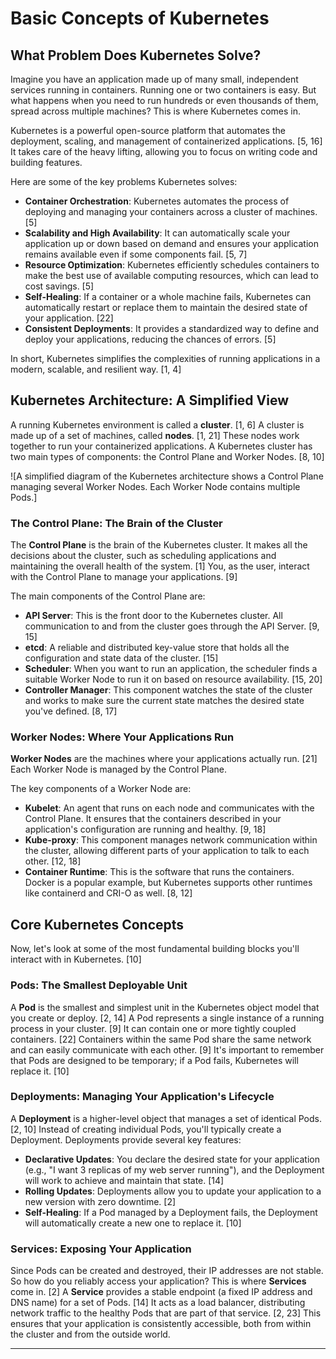
# Basic Concepts of Kubernetes

## What Problem Does Kubernetes Solve?

Imagine you have an application made up of many small, independent services running in containers. Running one or two containers is easy. But what happens when you need to run hundreds or even thousands of them, spread across multiple machines? This is where Kubernetes comes in.

Kubernetes is a powerful open-source platform that automates the deployment, scaling, and management of containerized applications. [5, 16] It takes care of the heavy lifting, allowing you to focus on writing code and building features.

Here are some of the key problems Kubernetes solves:

*   **Container Orchestration**: Kubernetes automates the process of deploying and managing your containers across a cluster of machines. [5]
*   **Scalability and High Availability**: It can automatically scale your application up or down based on demand and ensures your application remains available even if some components fail. [5, 7]
*   **Resource Optimization**: Kubernetes efficiently schedules containers to make the best use of available computing resources, which can lead to cost savings. [5]
*   **Self-Healing**: If a container or a whole machine fails, Kubernetes can automatically restart or replace them to maintain the desired state of your application. [22]
*   **Consistent Deployments**: It provides a standardized way to define and deploy your applications, reducing the chances of errors. [5]

In short, Kubernetes simplifies the complexities of running applications in a modern, scalable, and resilient way. [1, 4]

## Kubernetes Architecture: A Simplified View

A running Kubernetes environment is called a **cluster**. [1, 6] A cluster is made up of a set of machines, called **nodes**. [1, 21] These nodes work together to run your containerized applications. A Kubernetes cluster has two main types of components: the Control Plane and Worker Nodes. [8, 10]

![A simplified diagram of the Kubernetes architecture shows a Control Plane managing several Worker Nodes. Each Worker Node contains multiple Pods.]

### The Control Plane: The Brain of the Cluster

The **Control Plane** is the brain of the Kubernetes cluster. It makes all the decisions about the cluster, such as scheduling applications and maintaining the overall health of the system. [1] You, as the user, interact with the Control Plane to manage your applications. [9]

The main components of the Control Plane are:
*   **API Server**: This is the front door to the Kubernetes cluster. All communication to and from the cluster goes through the API Server. [9, 15]
*   **etcd**: A reliable and distributed key-value store that holds all the configuration and state data of the cluster. [15]
*   **Scheduler**: When you want to run an application, the scheduler finds a suitable Worker Node to run it on based on resource availability. [15, 20]
*   **Controller Manager**: This component watches the state of the cluster and works to make sure the current state matches the desired state you've defined. [8, 17]

### Worker Nodes: Where Your Applications Run

**Worker Nodes** are the machines where your applications actually run. [21] Each Worker Node is managed by the Control Plane.

The key components of a Worker Node are:
*   **Kubelet**: An agent that runs on each node and communicates with the Control Plane. It ensures that the containers described in your application's configuration are running and healthy. [9, 18]
*   **Kube-proxy**: This component manages network communication within the cluster, allowing different parts of your application to talk to each other. [12, 18]
*   **Container Runtime**: This is the software that runs the containers. Docker is a popular example, but Kubernetes supports other runtimes like containerd and CRI-O as well. [8, 12]

## Core Kubernetes Concepts

Now, let's look at some of the most fundamental building blocks you'll interact with in Kubernetes. [10]

### Pods: The Smallest Deployable Unit

A **Pod** is the smallest and simplest unit in the Kubernetes object model that you create or deploy. [2, 14] A Pod represents a single instance of a running process in your cluster. [9] It can contain one or more tightly coupled containers. [22] Containers within the same Pod share the same network and can easily communicate with each other. [9] It's important to remember that Pods are designed to be temporary; if a Pod fails, Kubernetes will replace it. [10]

### Deployments: Managing Your Application's Lifecycle

A **Deployment** is a higher-level object that manages a set of identical Pods. [2, 10] Instead of creating individual Pods, you'll typically create a Deployment. Deployments provide several key features:

*   **Declarative Updates**: You declare the desired state for your application (e.g., "I want 3 replicas of my web server running"), and the Deployment will work to achieve and maintain that state. [14]
*   **Rolling Updates**: Deployments allow you to update your application to a new version with zero downtime. [2]
*   **Self-Healing**: If a Pod managed by a Deployment fails, the Deployment will automatically create a new one to replace it. [10]

### Services: Exposing Your Application

Since Pods can be created and destroyed, their IP addresses are not stable. So how do you reliably access your application? This is where **Services** come in. [2] A **Service** provides a stable endpoint (a fixed IP address and DNS name) for a set of Pods. [14] It acts as a load balancer, distributing network traffic to the healthy Pods that are part of that service. [2, 23] This ensures that your application is consistently accessible, both from within the cluster and from the outside world.

---
